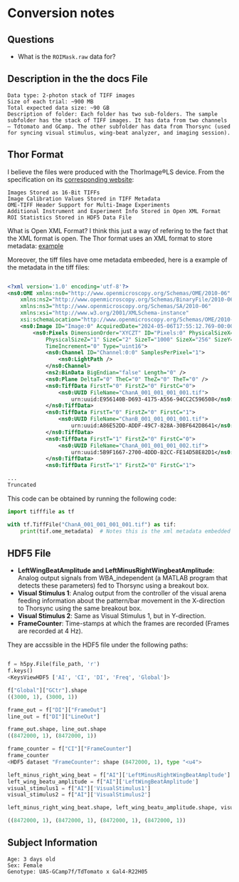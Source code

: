 # Conversion notes

## Questions
* What is the `ROIMask.raw` data for?

## Description in the the docs File

```
Data type: 2-photon stack of TIFF images 
Size of each trial: ~900 MB
Total expected data size: ~90 GB
Description of folder: Each folder has two sub-folders. The sample subfolder has the stack of TIFF images. It has data from two channels – Tdtomato and GCamp. The other subfolder has data from Thorsync (used for syncing visual stimulus, wing-beat analyzer, and imaging session). 
```

## Thor Format

I believe the files were produced with the ThorImage®LS device. From the specification on its [corresponding website](https://www.thorlabs.com/newgrouppage9.cfm?objectgroup_id=9072#ad-image-0):

```
Images Stored as 16-Bit TIFFs
Image Calibration Values Stored in TIFF Metadata
OME-TIFF Header Support for Multi-Image Experiments
Additional Instrument and Experiment Info Stored in Open XML Format
ROI Statistics Stored in HDF5 Data File
```

What is Open XML Format?
I think this just a way of refering to the fact that the XML format is open. The Thor format uses an XML format to store metadata: [example](./assets/thor_experiment.xml) 


Moreover, the tiff files have ome metadata embeeded, here is a example of the metadata in the tiff files:

```xml

<?xml version='1.0' encoding='utf-8'?>
<ns0:OME xmlns:ns0="http://www.openmicroscopy.org/Schemas/OME/2010-06"
    xmlns:ns2="http://www.openmicroscopy.org/Schemas/BinaryFile/2010-06"
    xmlns:ns3="http://www.openmicroscopy.org/Schemas/SA/2010-06"
    xmlns:xsi="http://www.w3.org/2001/XMLSchema-instance"
    xsi:schemaLocation="http://www.openmicroscopy.org/Schemas/OME/2010-06 http://www.openmicroscopy.org/Schemas/OME/2010-06/ome.xsd">
    <ns0:Image ID="Image:0" AcquiredDate="2024-05-06T17:55:12.769-00:00">
        <ns0:Pixels DimensionOrder="XYCZT" ID="Pixels:0" PhysicalSizeX="1.303" PhysicalSizeY="1.303"
            PhysicalSizeZ="1" SizeC="2" SizeT="1000" SizeX="256" SizeY="256" SizeZ="1"
            TimeIncrement="0" Type="uint16">
            <ns0:Channel ID="Channel:0:0" SamplesPerPixel="1">
                <ns0:LightPath />
            </ns0:Channel>
            <ns2:BinData BigEndian="false" Length="0" />
            <ns0:Plane DeltaT="0" TheC="0" TheZ="0" TheT="0" />
            <ns0:TiffData FirstT="0" FirstZ="0" FirstC="0">
                <ns0:UUID FileName="ChanA_001_001_001_001.tif">
                    urn:uuid:E956140B-D693-4175-A556-94CC2C596508</ns0:UUID>
            </ns0:TiffData>
            <ns0:TiffData FirstT="0" FirstZ="0" FirstC="1">
                <ns0:UUID FileName="ChanB_001_001_001_001.tif">
                    urn:uuid:A86E52DD-ADDF-49C7-828A-30BF642D8641</ns0:UUID>
            </ns0:TiffData>
            <ns0:TiffData FirstT="1" FirstZ="0" FirstC="0">
                <ns0:UUID FileName="ChanA_001_001_001_002.tif">
                    urn:uuid:5B9F1667-2700-4DDD-B2CC-FE14D58E82D1</ns0:UUID>
            </ns0:TiffData>
            <ns0:TiffData FirstT="1" FirstZ="0" FirstC="1">

...
Truncated
```

This code can be obtained by running the following code:

```python
import tifffile as tf

with tf.TiffFile("ChanA_001_001_001_001.tif") as tif:
    print(tif.ome_metadata)  # Notes this is the xml metadata embedded as a string
```



## HDF5 File

- **LeftWingBeatAmplitude and LeftMinusRightWingbeatAmplitude**: Analog output signals from WBA_independent (a MATLAB program that detects these parameters) fed to Thorsync using a breakout box.
- **Visual Stimulus 1**: Analog output from the controller of the visual arena feeding information about the pattern/bar movement in the X-direction to Thorsync using the same breakout box.
- **Visual Stimulus 2**: Same as Visual Stimulus 1, but in Y-direction.
- **FrameCounter**: Time-stamps at which the frames are recorded (Frames are recorded at 4 Hz).

They are accssible in the HDF5 file under the following paths:

```python

f = h5py.File(file_path, 'r')
f.keys()
<KeysViewHDF5 ['AI', 'CI', 'DI', 'Freq', 'Global']>

f["Global"]["GCtr"].shape
((3000, 1), (3000, 1))

frame_out = f["DI"]["FrameOut"]
line_out = f["DI"]["LineOut"]

frame_out.shape, line_out.shape
((8472000, 1), (8472000, 1))

frame_counter = f["CI"]["FrameCounter"]    
frame_counter
<HDF5 dataset "FrameCounter": shape (8472000, 1), type "<u4">

left_minus_right_wing_beat = f["AI"]['LeftMinusRightWingBeatAmpltude']
left_wing_beatu_amplitude = f["AI"]['LeftWingBeatAmplitude']
visual_stimulus1 = f["AI"]['VisualStimulus1']
visual_stimulus2 = f["AI"]['VisualStimulus2']

left_minus_right_wing_beat.shape, left_wing_beatu_amplitude.shape, visual_stimulus1.shape, visual_stimulus2.shape

((8472000, 1), (8472000, 1), (8472000, 1), (8472000, 1))

```
## Subject Information

```
Age: 3 days old
Sex: Female 
Genotype: UAS-GCamp7f/TdTomato x Gal4-R22H05 
```

